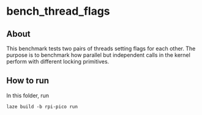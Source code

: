 # bench_thread_flags

## About

This benchmark tests two pairs of threads setting flags for each other. The purpose is to benchmark how parallel but independent calls in the kernel perform with different locking primitives.

## How to run

In this folder, run

    laze build -b rpi-pico run
